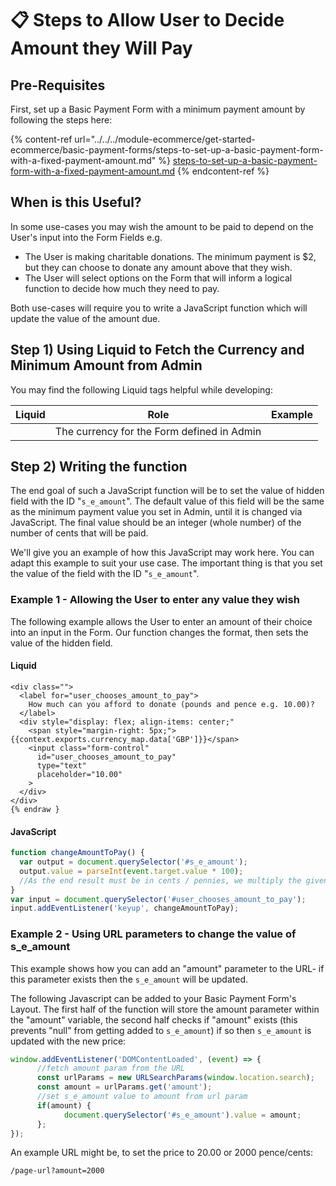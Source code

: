 # 📋 Steps to Allow User to Decide Amount they Will Pay

## Pre-Requisites

First, set up a Basic Payment Form with a minimum payment amount by following the steps here:

{% content-ref url="../../../module-ecommerce/get-started-ecommerce/basic-payment-forms/steps-to-set-up-a-basic-payment-form-with-a-fixed-payment-amount.md" %}
[steps-to-set-up-a-basic-payment-form-with-a-fixed-payment-amount.md](../../../module-ecommerce/get-started-ecommerce/basic-payment-forms/steps-to-set-up-a-basic-payment-form-with-a-fixed-payment-amount.md)
{% endcontent-ref %}

## When is this Useful?

In some use-cases you may wish the amount to be paid to depend on the User's input into the Form Fields e.g.

* The User is making charitable donations. The minimum payment is $2, but they can choose to donate any amount above that they wish.
* The User will select options on the Form that will inform a logical function to decide how much they need to pay.

Both use-cases will require you to write a JavaScript function which will update the value of the amount due.

## Step 1) Using Liquid to Fetch the Currency and Minimum Amount from Admin

You may find the following Liquid tags helpful while developing:

| **Liquid** | **Role**                                   | **Example** |
| ---------- | ------------------------------------------ | ----------- |
|            | The currency for the Form defined in Admin |             |

## Step 2) Writing the function

The end goal of such a JavaScript function will be to set the value of hidden field with the ID "`s_e_amount`". The default value of this field will be the same as the minimum payment value you set in Admin, until it is changed via JavaScript. The final value should be an integer (whole number) of the number of cents that will be paid.

We'll give you an example of how this JavaScript may work here. You can adapt this example to suit your use case. The important thing is that you set the value of the field with the ID "`s_e_amount`".

### Example 1 - Allowing the User to enter any value they wish

The following example allows the User to enter an amount of their choice into an input in the Form. Our function changes the format, then sets the value of the hidden field.

#### Liquid

```liquid
<div class="">
  <label for="user_chooses_amount_to_pay">
    How much can you afford to donate (pounds and pence e.g. 10.00)?
  </label>
  <div style="display: flex; align-items: center;"
    <span style="margin-right: 5px;">{{context.exports.currency_map.data['GBP']}}</span>
    <input class="form-control" 
      id="user_chooses_amount_to_pay" 
      type="text" 
      placeholder="10.00"
    >
  </div>
</div>
{% endraw }
```

#### JavaScript

```javascript
function changeAmountToPay() {
  var output = document.querySelector('#s_e_amount');
  output.value = parseInt(event.target.value * 100); 
  //As the end result must be in cents / pennies, we multiply the given value by 100 and make sure it is an integer. 
}
var input = document.querySelector('#user_chooses_amount_to_pay');
input.addEventListener('keyup', changeAmountToPay);
```

### Example 2 - Using URL parameters to change the value of s\_e\_amount

This example shows how you can add an "amount" parameter to the URL- if this parameter exists then the `s_e_amount` will be updated.

The following Javascript can be added to your Basic Payment Form's Layout. The first half of the function will store the amount parameter within the "amount" variable, the second half checks if "amount" exists (this prevents "null" from getting added to `s_e_amount`) if so then `s_e_amount` is updated with the new price:

```javascript
window.addEventListener('DOMContentLoaded', (event) => {
      //fetch amount param from the URL
      const urlParams = new URLSearchParams(window.location.search);
      const amount = urlParams.get('amount');
      //set s_e_amount value to amount from url param
      if(amount) {
            document.querySelector('#s_e_amount').value = amount;
      };
});
```

An example URL might be, to set the price to 20.00 or 2000 pence/cents:

```
/page-url?amount=2000
```
